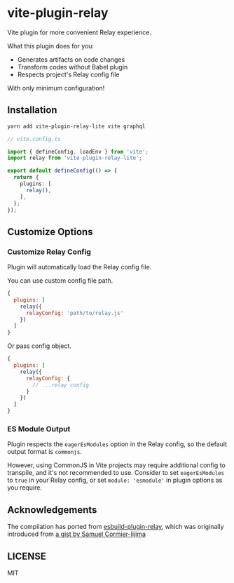 # vite-plugin-relay

Vite plugin for more convenient Relay experience.

What this plugin does for you:
- Generates artifacts on code changes
- Transform codes without Babel plugin
- Respects project's Relay config file

With only minimum configuration!

## Installation

```bash
yarn add vite-plugin-relay-lite vite graphql
```

```ts
// vite.config.ts

import { defineConfig, loadEnv } from 'vite';
import relay from 'vite-plugin-relay-lite';

export default defineConfig(() => {
  return {
    plugins: [
      relay(),
    ],
  };
});
```

## Customize Options

### Customize Relay Config

Plugin will automatically load the Relay config file.

You can use custom config file path.

```js
{
  plugins: [
    relay({
      relayConfig: 'path/to/relay.js'
    })
  ]
}
```

Or pass config object.

```js
{
  plugins: [
    relay({
      relayConfig: {
        // ...relay config
      }
    })
  ]
}
```

### ES Module Output

Plugin respects the `eagerEsModules` option in the Relay config, so the default output format is `commonjs`.

However, using CommonJS in Vite projects may require additional config to transpile, and it's not recommended to use. Consider to set `eagerEsModules` to `true` in your Relay config, or set `module: 'esmodule'` in plugin options as you require.

## Acknowledgements

The compilation has ported from [esbuild-plugin-relay](https://github.com/smartvokat/esbuild-plugin-relay), which was originally introduced from [a gist by Samuel Cormier-Iijima](https://gist.github.com/sciyoshi/34e5865f2523848f0d60b4cdd49382ee)

## LICENSE

MIT
